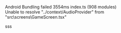 Android Bundling failed 3554ms index.ts (908 modules)  
Unable to resolve "../context/AudioProvider" from "src\screens\GameScreen.tsx"

sss
